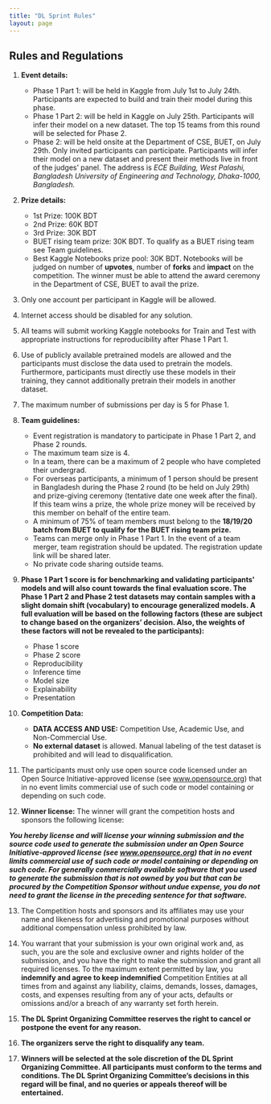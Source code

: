 ```yaml
---
title: "DL Sprint Rules"
layout: page
---
```

## Rules and Regulations

1. **Event details:**
    - Phase 1 Part 1: will be held in Kaggle from July 1st to July 24th. Participants are expected to build and train their model during this phase.
    - Phase 1 Part 2: will be held in Kaggle on July 25th. Participants will infer their model on a new dataset. The top 15 teams from this round will be selected for Phase 2.
    - Phase 2: will be held onsite at the Department of CSE, BUET, on July 29th. Only invited participants can participate. Participants will infer their model on a new dataset and present their methods live in front of the judges’ panel. The address is *ECE Building, West Palashi, Bangladesh University of Engineering and Technology, Dhaka-1000, Bangladesh.*

2. **Prize details:**
    - 1st Prize: 100K BDT
    - 2nd Prize: 60K BDT
    - 3rd Prize: 30K BDT
    - BUET rising team prize: 30K BDT. To qualify as a BUET rising team see Team guidelines.
    - Best Kaggle Notebooks prize pool: 30K BDT. Notebooks will be judged on number of **upvotes**, number of **forks** and **impact** on the competition. The winner must be able to attend the award ceremony in the Department of CSE, BUET to avail the prize.

3. Only one account per participant in Kaggle will be allowed.

4. Internet access should be disabled for any solution.

5. All teams will submit working Kaggle notebooks for Train and Test with appropriate instructions for reproducibility after Phase 1 Part 1.

6. Use of publicly available pretrained models are allowed and the participants must disclose the data used to pretrain the models. Furthermore, participants must directly use these models in their training, they cannot additionally pretrain their models in another dataset.

7. The maximum number of submissions per day is 5 for Phase 1.


8. **Team guidelines:**
    - Event registration is mandatory to participate in Phase 1 Part 2, and Phase 2 rounds.
    - The maximum team size is 4.
    - In a team, there can be a maximum of 2 people who have completed their undergrad.
    - For overseas participants, a minimum of 1 person should be present in Bangladesh during the Phase 2 round (to be held on July 29th) and prize-giving ceremony (tentative date one week after the final). If this team wins a prize, the whole prize money will be received by this member on behalf of the entire team.
    - A minimum of 75% of team members must belong to the **18/19/20 batch from BUET to qualify for the BUET rising team prize.**
    - Teams can merge only in Phase 1 Part 1. In the event of a team merger, team registration should be updated. The registration update link will be shared later.
    - No private code sharing outside teams.


9. **Phase 1 Part 1 score is for benchmarking and validating participants' models and will also count towards the final evaluation score. The Phase 1 Part 2 and Phase 2 test datasets may contain samples with a slight domain shift (vocabulary) to encourage generalized models. A full evaluation will be based on the following factors (these are subject to change based on the organizers’ decision. Also, the weights of these factors will not be revealed to the participants):**
    - Phase 1 score
    - Phase 2 score
    - Reproducibility
    - Inference time
    - Model size
    - Explainability
    - Presentation

10. **Competition Data:**
    - **DATA ACCESS AND USE:** Competition Use, Academic Use, and Non-Commercial Use.
    - **No external dataset** is allowed. Manual labeling of the test dataset is prohibited and will lead to disqualification.

11. The participants must only use open source code licensed under an Open Source Initiative-approved license (see www.opensource.org) that in no event limits commercial use of such code or model containing or depending on such code.

12. **Winner license:** The winner will grant the competition hosts and sponsors the following license:

*__You hereby license and will license your winning submission and the source code used to generate the submission under an Open Source Initiative-approved license (see www.opensource.org) that in no event limits commercial use of such code or model containing or depending on such code. For generally commercially available software that you used to generate the submission that is not owned by you but that can be procured by the Competition Sponsor without undue expense, you do not need to grant the license in the preceding sentence for that software.__*

13. The Competition hosts and sponsors and its affiliates may use your name and likeness for advertising and promotional purposes without additional compensation unless prohibited by law.

14. You warrant that your submission is your own original work and, as such, you are the sole and exclusive owner and rights holder of the submission, and you have the right to make the submission and grant all required licenses. To the maximum extent permitted by law, you **indemnify and agree to keep indemnified** Competition Entities at all times from and against any liability, claims, demands, losses, damages, costs, and expenses resulting from any of your acts, defaults or omissions and/or a breach of any warranty set forth herein.

15. **The DL Sprint Organizing Committee reserves the right to cancel or postpone the event for any reason.**

16. **The organizers serve the right to disqualify any team.**

17. **Winners will be selected at the sole discretion of the DL Sprint Organizing Committee. All participants must conform to the terms and conditions. The DL Sprint Organizing Committee’s decisions in this regard will be final, and no queries or appeals thereof will be entertained.**

